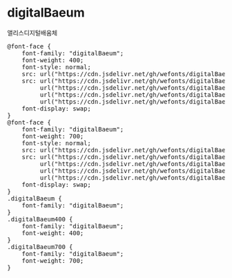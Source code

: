 # digitalBaeum
앨리스디지털배움체

<pre>
@font-face {
    font-family: "digitalBaeum";
    font-weight: 400;
    font-style: normal;
    src: url("https://cdn.jsdelivr.net/gh/wefonts/digitalBaeum/digitalBaeum-Regular.eot");
    src: url("https://cdn.jsdelivr.net/gh/wefonts/digitalBaeum/digitalBaeum-Regular.eot?#iefix") format("embedded-opentype"),
         url("https://cdn.jsdelivr.net/gh/wefonts/digitalBaeum/digitalBaeum-Regular.woff2") format("woff2"),
         url("https://cdn.jsdelivr.net/gh/wefonts/digitalBaeum/digitalBaeum-Regular.woff") format("woff"),
         url("https://cdn.jsdelivr.net/gh/wefonts/digitalBaeum/digitalBaeum-Regular.ttf") format("truetype");
    font-display: swap;
}
@font-face {
    font-family: "digitalBaeum";
    font-weight: 700;
    font-style: normal;
    src: url("https://cdn.jsdelivr.net/gh/wefonts/digitalBaeum/digitalBaeum-Bold.eot");
    src: url("https://cdn.jsdelivr.net/gh/wefonts/digitalBaeum/digitalBaeum-Bold.eot?#iefix") format("embedded-opentype"),
         url("https://cdn.jsdelivr.net/gh/wefonts/digitalBaeum/digitalBaeum-Bold.woff2") format("woff2"),
         url("https://cdn.jsdelivr.net/gh/wefonts/digitalBaeum/digitalBaeum-Bold.woff") format("woff"),
         url("https://cdn.jsdelivr.net/gh/wefonts/digitalBaeum/digitalBaeum-Bold.ttf") format("truetype");
    font-display: swap;
}
.digitalBaeum {
    font-family: "digitalBaeum";
}
.digitalBaeum400 {
    font-family: "digitalBaeum";
    font-weight: 400;
}
.digitalBaeum700 {
    font-family: "digitalBaeum";
    font-weight: 700;
}
</pre>

